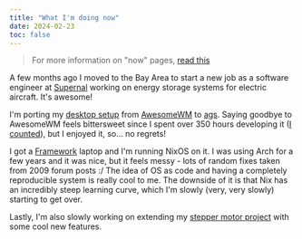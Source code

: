 ```yaml
---
title: "What I'm doing now"
date: 2024-02-23
toc: false
---
```


> For more information on "now" pages, [read this](https://nownownow.com/about)

A few months ago I moved to the Bay Area to start a new job as a software engineer at [Supernal](https://supernal.aero) working on energy storage systems for electric aircraft. It's awesome!

I'm porting my [desktop setup](https://github.com/garado/cozy) from [AwesomeWM](https://awesomewm.org) to [ags](https://github.com/Aylur/ags). Saying goodbye to AwesomeWM feels bittersweet since I spent over 350 hours developing it ([I counted](https://timewarrior.net/)), but I enjoyed it, so... no regrets!

I got a [Framework](https://frame.work/) laptop and I'm running NixOS on it. I was using Arch for a few years and it was nice, but it feels messy - lots of random fixes taken from 2009 forum posts :/ The idea of OS as code and having a completely reproducible system is really cool to me. The downside of it is that Nix has an incredibly steep learning curve, which I'm slowly (very, very slowly) starting to get over.

Lastly, I'm also slowly working on extending my [stepper motor project](/posts/stepper-motor-music) with some cool new features.
